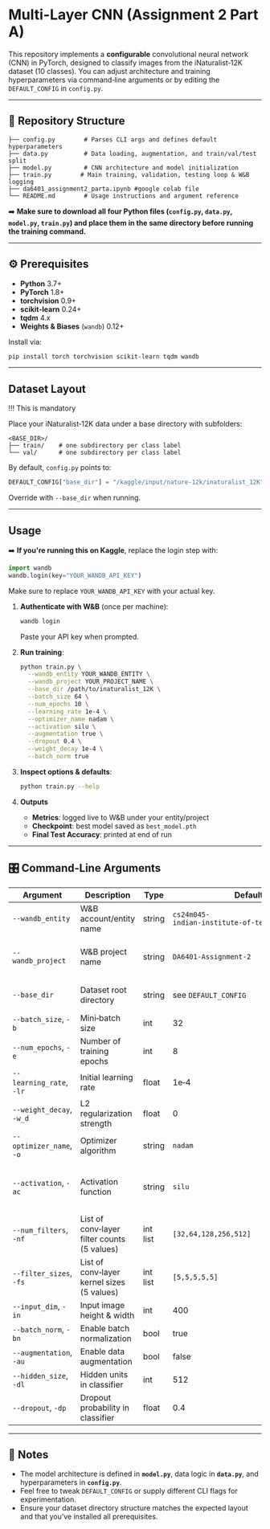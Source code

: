 # Multi-Layer CNN (Assignment 2 Part A)

This repository implements a **configurable** convolutional neural network (CNN) in PyTorch, designed to classify images from the iNaturalist‑12K dataset (10 classes). You can adjust architecture and training hyperparameters via command‑line arguments or by editing the `DEFAULT_CONFIG` in `config.py`.

---

## 📂 Repository Structure

```
├── config.py        # Parses CLI args and defines default hyperparameters
├── data.py          # Data loading, augmentation, and train/val/test split
├── model.py         # CNN architecture and model initialization
├── train.py        # Main training, validation, testing loop & W&B logging
├── da6401_assignment2_parta.ipynb #google colab file
└── README.md        # Usage instructions and argument reference
```

➡️ **Make sure to download all four Python files (`config.py`, `data.py`, `model.py`, `train.py`) and place them in the same directory before running the training command.**

---

## ⚙️ Prerequisites

- **Python** 3.7+  
- **PyTorch** 1.8+  
- **torchvision** 0.9+  
- **scikit‑learn** 0.24+  
- **tqdm** 4.x  
- **Weights & Biases** (`wandb`) 0.12+  

Install via:

```bash
pip install torch torchvision scikit-learn tqdm wandb
```

---

##  Dataset Layout

!!! This is mandatory

Place your iNaturalist‑12K data under a base directory with subfolders:

```
<BASE_DIR>/
├── train/    # one subdirectory per class label
└── val/      # one subdirectory per class label
```

By default, `config.py` points to:
```python
DEFAULT_CONFIG["base_dir"] = "/kaggle/input/nature-12k/inaturalist_12K"
```
Override with `--base_dir` when running.

---

##  Usage

➡️ **If you're running this on Kaggle**, replace the login step with:
```python
import wandb
wandb.login(key="YOUR_WANDB_API_KEY")
```
Make sure to replace `YOUR_WANDB_API_KEY` with your actual key.


1. **Authenticate with W&B** (once per machine):
   ```bash
   wandb login
   ```
   Paste your API key when prompted.

2. **Run training**:
   ```bash
   python train.py \
     --wandb_entity YOUR_WANDB_ENTITY \
     --wandb_project YOUR_PROJECT_NAME \
     --base_dir /path/to/inaturalist_12K \
     --batch_size 64 \
     --num_epochs 10 \
     --learning_rate 1e-4 \
     --optimizer_name nadam \
     --activation silu \
     --augmentation true \
     --dropout 0.4 \
     --weight_decay 1e-4 \
     --batch_norm true
   ```

3. **Inspect options & defaults**:
   ```bash
   python train.py --help
   ```

4. **Outputs**  
   - **Metrics**: logged live to W&B under your entity/project  
   - **Checkpoint**: best model saved as `best_model.pth`  
   - **Final Test Accuracy**: printed at end of run  

---

## 🎛️ Command-Line Arguments

| Argument             | Description                                     | Type         | Default                      | Choices                         |
|----------------------|-------------------------------------------------|--------------|------------------------------|---------------------------------|
| `--wandb_entity`     | W&B account/entity name                         | string       | `cs24m045-indian‑institute‑of‑technology‑madras` | any valid W&B username         |
| `--wandb_project`    | W&B project name                                | string       | `DA6401‑Assignment‑2`         | any valid W&B project name      |
| `--base_dir`         | Dataset root directory                          | string       | see `DEFAULT_CONFIG`         | valid filesystem path           |
| `--batch_size`, `-b` | Mini‑batch size                                 | int          | 32                           | ≥1                              |
| `--num_epochs`, `-e` | Number of training epochs                       | int          | 8                            | ≥1                              |
| `--learning_rate`, `-lr` | Initial learning rate                      | float        | 1e‑4                         | >0                              |
| `--weight_decay`, `-w_d` | L2 regularization strength                  | float        | 0                            | ≥0                              |
| `--optimizer_name`, `-o` | Optimizer algorithm                         | string       | `nadam`                      | `nadam`, `adam`, `rmsprop`      |
| `--activation`, `-ac`| Activation function                             | string       | `silu`                       | `relu`, `gelu`, `silu`, `mish`, `elu`, `selu` |
| `--num_filters`, `-nf`| List of conv‑layer filter counts (5 values)     | int list     | `[32,64,128,256,512]`        | any list of 5 positive ints     |
| `--filter_sizes`, `-fs`| List of conv‑layer kernel sizes (5 values)     | int list     | `[5,5,5,5,5]`                | any list of 5 positive ints     |
| `--input_dim`, `-in` | Input image height & width                      | int          | 400                          | ≥32                             |
| `--batch_norm`, `-bn`| Enable batch normalization                      | bool         | true                         | `true`, `false`                 |
| `--augmentation`, `-au` | Enable data augmentation                     | bool         | false                        | `true`, `false`                 |
| `--hidden_size`, `-dl`| Hidden units in classifier                      | int          | 512                          | ≥1                              |
| `--dropout`, `-dp`   | Dropout probability in classifier                | float        | 0.4                          | 0–1                             |

---

## 📖 Notes

- The model architecture is defined in **`model.py`**, data logic in **`data.py`**, and hyperparameters in **`config.py`**.  
- Feel free to tweak `DEFAULT_CONFIG` or supply different CLI flags for experimentation.  
- Ensure your dataset directory structure matches the expected layout and that you’ve installed all prerequisites.  


